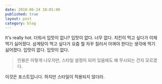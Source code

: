 ```yaml
---
date: 2018-06-24 18:01:00
published: true
layout: post
category: blog
---
```

It's really hot. 더워서 입맛이 없나? 입맛이 없다. 너무 없다. 치킨이 먹고 싶다가 이제 먹기 싫어졌다. 삼계탕이 먹고 싶다가 요즘 뭘 자꾸 질러서 아껴야 한다는 생각에 먹기 싫어졌다. 입맛이 없다. 입맛이 없다.

>인용은 이렇게 나오지만, 스타일 설정이 되어 있음에도 왜 무시되는 건지 모르겠다.

이것은 포스트입니다. 하지만 스타일이 적용되지 않더라.
